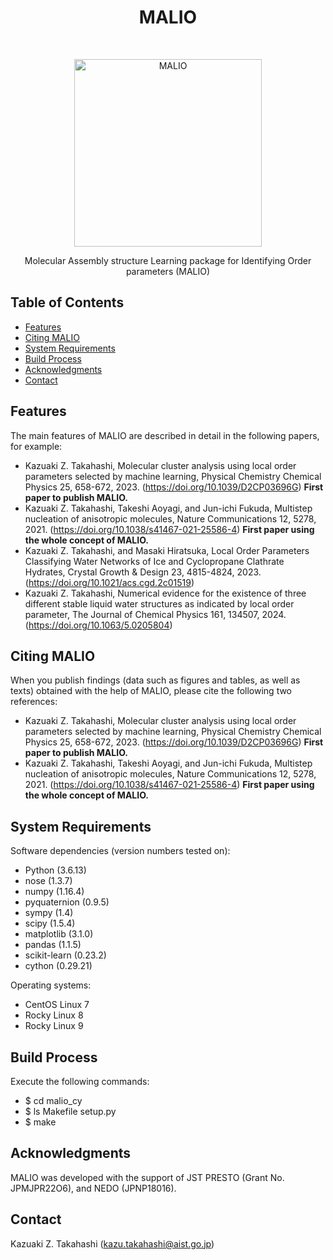 <h1 align="center"> MALIO </h1> <br>
<p align="center">
  <a href="https://doi.org/10.1039/D2CP03696G">
    <img alt="MALIO" title="MALIO" src="https://github.com/user-attachments/assets/8cc451c4-1bf0-4cc9-992e-7e065c561f05" width="300">
  </a>
</p>

<p align="center">
  Molecular Assembly structure Learning package for Identifying Order parameters (MALIO)
</p>

<!-- START doctoc generated TOC please keep comment here to allow auto update -->
<!-- DON'T EDIT THIS SECTION, INSTEAD RE-RUN doctoc TO UPDATE -->
## Table of Contents

- [Features](#features)
- [Citing MALIO](#citation)
- [System Requirements](#system-requirements)
- [Build Process](#build-process)
- [Acknowledgments](#acknowledgments)
- [Contact](#contact)

<!-- END doctoc generated TOC please keep comment here to allow auto update -->

## Features

The main features of MALIO are described in detail in the following papers, for example:

* Kazuaki Z. Takahashi, Molecular cluster analysis using local order parameters selected by machine learning, Physical Chemistry Chemical Physics 25, 658-672, 2023. (https://doi.org/10.1039/D2CP03696G) **First paper to publish MALIO.**
* Kazuaki Z. Takahashi, Takeshi Aoyagi, and Jun-ichi Fukuda, Multistep nucleation of anisotropic molecules, Nature Communications 12, 5278, 2021. (https://doi.org/10.1038/s41467-021-25586-4) **First paper using the whole concept of MALIO.**
* Kazuaki Z. Takahashi, and Masaki Hiratsuka, Local Order Parameters Classifying Water Networks of Ice and Cyclopropane Clathrate Hydrates, Crystal Growth & Design 23, 4815-4824, 2023. (https://doi.org/10.1021/acs.cgd.2c01519)
* Kazuaki Z. Takahashi, Numerical evidence for the existence of three different stable liquid water structures as indicated by local order parameter, The Journal of Chemical Physics 161, 134507, 2024. (https://doi.org/10.1063/5.0205804)

## Citing MALIO

When you publish findings (data such as figures and tables, as well as texts) obtained with the help of MALIO, please cite the following two references:

* Kazuaki Z. Takahashi, Molecular cluster analysis using local order parameters selected by machine learning, Physical Chemistry Chemical Physics 25, 658-672, 2023. (https://doi.org/10.1039/D2CP03696G) **First paper to publish MALIO.**
* Kazuaki Z. Takahashi, Takeshi Aoyagi, and Jun-ichi Fukuda, Multistep nucleation of anisotropic molecules, Nature Communications 12, 5278, 2021. (https://doi.org/10.1038/s41467-021-25586-4) **First paper using the whole concept of MALIO.**

## System Requirements

Software dependencies (version numbers tested on):

* Python (3.6.13)
* nose (1.3.7)
* numpy (1.16.4)
* pyquaternion (0.9.5)
* sympy (1.4)
* scipy (1.5.4)
* matplotlib (3.1.0)
* pandas (1.1.5)
* scikit-learn (0.23.2)
* cython (0.29.21)

Operating systems:
* CentOS Linux 7
* Rocky Linux 8
* Rocky Linux 9

## Build Process

Execute the following commands:
* $ cd malio_cy
* $ ls Makefile setup.py
* $ make

## Acknowledgments

MALIO was developed with the support of JST PRESTO (Grant No. JPMJPR22O6), and NEDO (JPNP18016).

## Contact

Kazuaki Z. Takahashi (kazu.takahashi@aist.go.jp)
